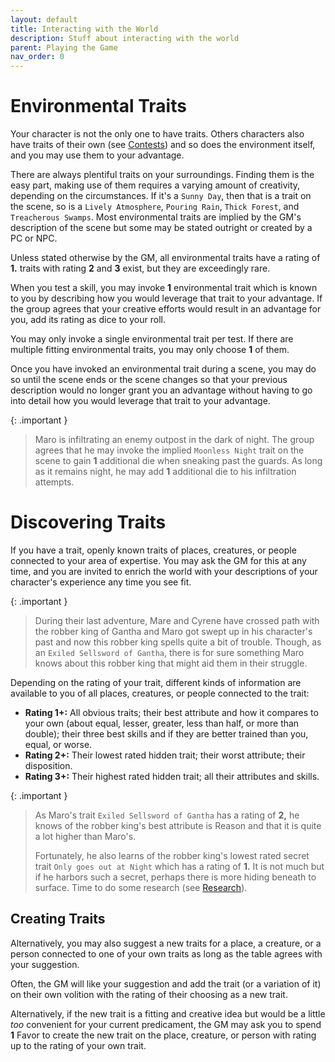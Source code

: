 ```yaml
---
layout: default
title: Interacting with the World
description: Stuff about interacting with the world
parent: Playing the Game
nav_order: 0
---
```


# Environmental Traits

Your character is not the only one to have traits. Others characters also have traits of their own (see [Contests](/skill-tests#contests)) and so does the environment itself, and you may use them to your advantage.

There are always plentiful traits on your surroundings. Finding them is the easy part, making use of them requires a varying amount of creativity, depending on the circumstances. If it's a `Sunny Day`, then that is a trait on the scene, so is a `Lively Atmosphere`, `Pouring Rain`, `Thick Forest`, and `Treacherous Swamps`. Most environmental traits are implied by the GM's description of the scene but some may be stated outright or created by a PC or NPC.

Unless stated otherwise by the GM, all environmental traits have a rating of **1.** traits with rating **2** and **3** exist, but they are exceedingly rare.

When you test a skill, you may invoke **1** environmental trait which is known to you by describing how you would leverage that trait to your advantage. If the group agrees that your creative efforts would result in an advantage for you, add its rating as dice to your roll.

You may only invoke a single environmental trait per test. If there are multiple fitting environmental traits, you may only choose **1** of them.

Once you have invoked an environmental trait during a scene, you may do so until the scene ends or the scene changes so that your previous description would no longer grant you an advantage without having to go into detail how you would leverage that trait to your advantage.

{: .important }
> Maro is infiltrating an enemy outpost in the dark of night. The group agrees that he may invoke the implied `Moonless Night` trait on the scene to gain **1** additional die when sneaking past the guards. As long as it remains night, he may add **1** additional die to his infiltration attempts.


# Discovering Traits

If you have a trait, openly known traits of places, creatures, or people connected to your area of expertise. You may ask the GM for this at any time, and you are invited to enrich the world with your descriptions of your character's experience any time you see fit.

{: .important }
> During their last adventure, Mare and Cyrene have crossed path with the robber king of Gantha and Maro got swept up in his character's past and now this robber king spells quite a bit of trouble. Though, as an `Exiled Sellsword of Gantha`, there is for sure something Maro knows about this robber king that might aid them in their struggle.

Depending on the rating of your trait, different kinds of information are available to you of all places, creatures, or people connected to the trait:

- **Rating 1+:** All obvious traits; their best attribute and how it compares to your own (about equal, lesser, greater, less than half, or more than double); their three best skills and if they are better trained than you, equal, or worse.
- **Rating 2+:** Their lowest rated hidden trait; their worst attribute; their disposition.
- **Rating 3+:** Their highest rated hidden trait; all their attributes and skills.

{: .important }
> As Maro's trait `Exiled Sellsword of Gantha` has a rating of **2,** he knows of the robber king's best attribute is Reason and that it is quite a lot higher than Maro's.
>
> Fortunately, he also learns of the robber king's lowest rated secret trait `Only goes out at Night` which has a rating of **1.** It is not much but if he harbors such a secret, perhaps there is more hiding beneath to surface. Time to do some research (see [Research](resting#research)).


## Creating Traits

Alternatively, you may also suggest a new traits for a place, a creature, or a person connected to one of your own traits as long as the table agrees with your suggestion.

Often, the GM will like your suggestion and add the trait (or a variation of it) on their own volition with the rating of their choosing as a new trait.

Alternatively, if the new trait is a fitting and creative idea but would be a little _too_ convenient for your current predicament, the GM may ask you to spend **1** Favor to create the new trait on the place, creature, or person with rating up to the rating of your own trait.
